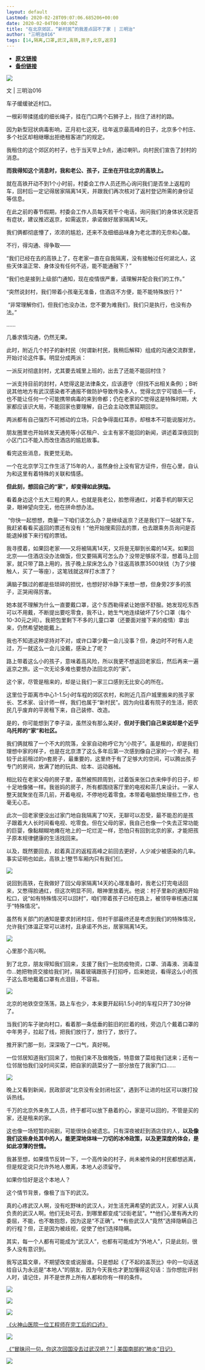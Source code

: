 ```yaml
---
layout: default
Lastmod: 2020-02-28T09:07:06.685206+00:00
date: 2020-02-04T00:00:00Z
title: "在北京郊区，“新村民”的我差点回不了家 | 三明治"
author: "三明治016"
tags: [14,隔离,口罩,武汉,高铁,孩子,北京,返京]
---
```


* [**原文链接**](http://mp.weixin.qq.com/s?__biz=MjM5NzU4ODQ2MA==&mid=2676482349&idx=1&sn=af0f653139e7c650a8d35d7295adb9f4&chksm=bca4fdae8bd374b8ccbaf832b6de23eec8cd03dd29439f08304c71e9e83ea26f5ec89e255e41#rd)
* [**备份链接**](http://archive.is/gwUf7)


  

![](/images/post/93a6ca8f2a17ce13d1194d64b688fee2.jpg)

  

文 | 三明治016

  

车子缓缓驶近村口。

一根彩带揉搓成的细长绳子，挂在门口两个石狮子上，挡住了进村的路。

因为新型冠状病毒影响，正月初七这天，往年返京最高峰的日子，北京多个村庄、多个社区却相继曝出拒绝租客进门的规定。

我租住的这个郊区的村子，也于当天早上9点，通过喇叭，向村民们宣告了封村的消息。

**而我得知这个消息时，我和老公、孩子，正坐在开往北京的高铁上。**

就在高铁开动不到1个小时前，村委会工作人员还热心询问我们是否坐上返程的车，回村后一定记得居家隔离14天，并跟我们再次核对了返村登记所需的身份证等信息。

在此之前的春节假期，村委会工作人员每天若干个电话，询问我们的身体状况是否有症状，建议推迟返京，如需返京，承诺做好居家隔离14天。

我们俩都彻底懵了，浓浓的尴尬，还来不及细细品味身为老北漂的无奈和心酸。

不行，得沟通、得争取——

“我们已经在去的高铁上了，在老家一直在自我隔离，没有接触过任何湖北人，这些天体温正常、身体没有任何不适，能不能通融下？”

“我们也是接到上级部门通知，现在疫情很严重，请理解并配合我们的工作。”

“突然说封村，我们带着小孩毫无准备，住酒店不方便，能不能特殊放行？”

 “非常理解你们，但我们也没办法，您不要为难我们，我们只是执行，也没有办法。”

……

几番求情沟通，仍然无果。

此时，附近几个村子的新村民（何谓新村民，我稍后解释）组成的沟通交流群里，开始讨论这件事。明显分成两派：

一派反对彻底封村，尤其要去城里上班的，出去了还能不能回村住？

一派支持目前的封村，A觉得这是法律条文，应该遵守（但找不出相关条例）；B听说其他地方有武汉感染者不通报不做防护导致传染多人，觉得北京宁可错杀一千，也不能让任何一个可能携带病毒的来到帝都；仍在老家的C觉得这是特殊时期，大家都应该识大局，不能回家也要理解，自己会主动改票延期回京。

两派都有自己强烈不可撼动的立场，只会争得面红耳赤，却根本不可能说服对方。

朋友圈里也开始转发天通苑等小区租户、业主有家不能回的新闻，讲述着深夜回到小区门口不能入而改住酒店的尴尬故事。

看完这些消息，我更觉无助。

一个在北京学习工作生活了15年的人，虽然身份上没有官方证件，但在心里，自认为和这里有着特殊的关联和情感。

**但此刻，想回自己的“家”，却变得如此狭隘。**

看着身边这个五大三粗的男人，也就是我老公，脸憋得通红，对着手机的聊天记录，眼神望向空无，他在拼命想办法。

 “你快一起想想，商量一下咱们该怎么办？是继续返京？还是我们下一站就下车，我赶紧看看买返回的票还有没有！”他开始搜索回去的票，也去跟乘务员询问是否能退掉接下来行程的票钱。

我寻摸着，如果回老家——又将被隔离14天，又将是无聊到长霉的14天。如果回北京——住酒店没办法做饭，但又要隔离可怎么办？没带足够尿不湿，想着马上回家，就只带了路上用的，孩子晚上尿床怎么办？往返高铁票3500块钱（为了少接触人，买了一等座），这笔钱就这样打水漂了？

满脑子飘过的都是些琐碎的担忧，也想好好冷静下来想一想，但身旁2岁多的孩子，正哭闹得厉害。  

她本就不理解为什么一直要戴口罩，这个东西勒得紧让她很不舒服。她发现吃东西可以不用戴，不断提出要吃零食，我不让，她生气地连续破坏了5个口罩（每个10-30元之间）。我把包里剩下不多的儿童口罩（还要面对接下来的疫情）拿出来，仍然希望她能戴上。

我也不知道这种坚持对不对，或许口罩少戴一会儿没事？但，身边时不时有人走过，万一就这么一会儿没戴，感染上了呢？

路上带着这么小的孩子，意味着高风险，所以我更不想返回老家后，然后再来一遍返京之旅。这一次无论多难也要想办法回北京的“家”。

这个家，尽管是租来的，却是让我们一家三口感到无比安心的所在。

这里位于距离市中心1-1.5小时车程的郊区农村，和附近几百户城里搬来的孩子家长、艺术家、设计师一样，我们也属于“新村民”。因为向往着有院子的生活，把农民几乎废弃的平房租下来，自己装修、改造。

是的，你可能想到了李子柒，虽然没有那么美好，**但对于我们自己来说却是个近乎乌托邦的“家”和社区。**

我们俩就租了一个不大的院落，全家自动称呼它为“小院子”。虽是租的，却是我们理想中家的样子，也是在北京漂了这么多年后第一次感到像自己家的一个房子。相较于此前租过的n套房子，最重要的，这里终于有了足够大的空间，可以腾出孩子专门的房间，放满了她的玩具、绘本、运动器械。

相比较在老家父母的房子里，虽然被照顾周到，过着饭来张口衣来伸手的日子，却十足地像猪一样。我爸妈的房子，所有都围绕客厅里的电视和茶几来设计。一家人整天就聚坐在茶几前，开着电视，不停地吃着零食。本带着电脑想处理些工作，也毫无心志。

此次一回老家便没出过家门地自我隔离了10天，无聊可以忍受，最不能忍的是孩子跟着大人长时间看电视、吃零食。但在父母的家，我自己也像一个失去正常功能的巨婴，像黏糊糊地瘫在地上的一坨烂泥一样，恐怕只有回到北京的家，才能把孩子原本规律健康的生活找回来。

以及，既然要回去，趁着真正的返程高峰之前回去更好，人少减少被感染的几率。事实证明也如此，高铁上1整节车厢内只有我们仨。

![](/images/post/9134b239643938f1c1416f2c282e34ed.jpg)

说回到高铁，在我做好了回父母家隔离14天的心理准备时，我老公打完电话回来，又憋得脸通红，但这次明显不同，眼神里放着光。他说：村子里新的通知开始松口，说“如有特殊情况可以回村”，咱们带着孩子已经在路上，被领导审核通过属于“特殊情况”。

虽然有关部门的通知是要求封闭村庄，但村干部最终还是考虑到我们的特殊情况，允许我们体温正常可以进村，且承诺不外出，居家隔离14天。

![](/images/post/a1d2a90e6cb2524b61861c70910f9ca0.jpg)

心里那个高兴啊。

到了北京，朋友得知我们回来，支援了我们一批防疫物资，口罩、消毒液、消毒湿巾…她把物资交接给我们时，隔着玻璃跟孩子打招呼，后来她说，看得这么小的孩子这么乖地戴着口罩有点泪目，不容易。

![](/images/post/b5e6f1db9e6f0cb831aef04ff34ecb8f.jpg)

北京的地铁空空荡荡，路上车也少，本来要开起码1.5小时的车程只开了30分钟了。

当我们的车子驶向村口，看着那一条低垂的脏旧的拦着的线，旁边几个戴着口罩的中年男子，拉起了线，把我们放行了，放行了，放行了。

推开家门那一刻，深深吸了一口气，真好啊。

一位邻居知道我们回来了，怕我们来不及做晚饭，特意做了菜给我们送来；还有一位邻居怕我们没时间买菜，把自家的蔬菜分了一部分放在了我家门口……

![](/images/post/8d994e51d21ec72cdacf3d0525162e4c.jpg)

晚上又看到新闻，民政部说“北京没有全封闭社区”，遇到不让进的社区可以拨打投诉热线。

千万的北京外来务工人员，终于都可以放下悬着的心，家是可以回的，不管是买的家，还是租来的家。

这也像一场短暂的闹剧，可能很快会被遗忘。只有深夜被赶到酒店住的人，**以及像我们这些身处其中的人，能更深地体味一刀切的冰冷政策，以及更深度的体会，是如此凉薄的世情。**

我甚至想，如果情节反转一下，一个高传染的村子，尚未被传染的村民都想逃离，但是规定说只允许外地人撤离，本地人必须留守。

如果你恰好是这个本地人？

这个情节背景，像极了当下的武汉。

真的心疼武汉人啊，没有吃野味的武汉人，对生活充满希望的武汉人，对家人认真负责的武汉人啊。他们无处可去，到哪里都变成“过街老鼠”。**他们心里有再大的委屈，不能，也不敢抱怨，因为这是“不正确”。**有些武汉人“竟然”选择隐瞒自己的行程？但，正是因为被歧视，促使了他们选择隐瞒。

其实，每一个人都有可能成为“武汉人”，也都有可能成为“外地人”，只是此刻，很多人没有意识到。

我写这篇文章，不期望改变或说服谁。只是想起《了不起的盖茨比》中的一句话送给自认为永远是“本地人”的朋友，因为今天我也才更加懂得这句话：当你想批评别人时，请记住，并不是世界上所有人都和你有一样的条件。

  

![](/images/post/e53a12e7354afdf333d0ad4032731219.jpg)

  

  

![](/images/post/f9de17190c411941afeced79b239d0ae.jpg)

[![](/images/post/13519faf388a4f02a8505ecf28d3b592.jpg)](http://mp.weixin.qq.com/s?__biz=MjM5NzU4ODQ2MA==&mid=2676482315&idx=1&sn=63105d1d3aefda773ffc0c9781a7adeb&chksm=bca4fd888bd3749ec3a5592150e452bad7c9c5431ad2cc761da78787d39a6ae1f5442106b29d&scene=21#wechat_redirect)

  

[《火神山医院一位工程师在完工后的口述》](http://mp.weixin.qq.com/s?__biz=MjM5NzU4ODQ2MA==&mid=2676482315&idx=1&sn=63105d1d3aefda773ffc0c9781a7adeb&chksm=bca4fd888bd3749ec3a5592150e452bad7c9c5431ad2cc761da78787d39a6ae1f5442106b29d&scene=21#wechat_redirect)

[![](/images/post/0de9d25bc95c52bc5b8f80a9915642c7.jpg)](http://mp.weixin.qq.com/s?__biz=MjM5NzU4ODQ2MA==&mid=2676482302&idx=1&sn=4423bb2d40055617cd2cb22d6091793c&chksm=bca4fc7d8bd3756b521cc1ff5f0e40cf3e8bc444c631e06abf2632450819f998030c3a19e3f0&scene=21#wechat_redirect)

  

[《“冒昧问一句，你这次回国没去过武汉吧？” | 美国南部的“肺炎”日记》](http://mp.weixin.qq.com/s?__biz=MjM5NzU4ODQ2MA==&mid=2676482302&idx=1&sn=4423bb2d40055617cd2cb22d6091793c&chksm=bca4fc7d8bd3756b521cc1ff5f0e40cf3e8bc444c631e06abf2632450819f998030c3a19e3f0&scene=21#wechat_redirect)

  

  

  

![](/images/post/824523fe44ff7c70172343f2a0c55d67.jpg)

